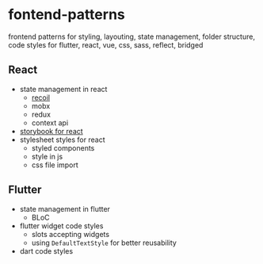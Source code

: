 # fontend-patterns
frontend patterns for styling, layouting, state management, folder structure, code styles for flutter, react, vue, css, sass, reflect, bridged



## React

* state management in react
  * [recoil](./react/recoil)
  * mobx
  * redux
  * context api
* [storybook for react](./react/storybook)
* stylesheet styles for react
  * styled components
  * style in js
  * css file import



## Flutter

* state management in flutter
  * BLoC
* flutter widget code styles
  * slots accepting widgets
  * using `DefaultTextStyle` for better reusability 
* dart code styles